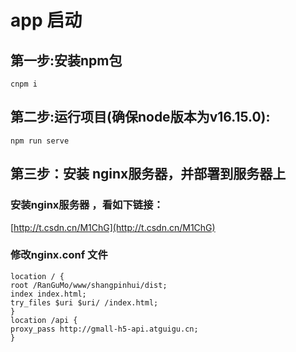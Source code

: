 # app 启动
## 第一步:安装npm包
```
cnpm i
```
## 第二步:运行项目(确保node版本为v16.15.0):
```
npm run serve
```
## 第三步：安装 nginx服务器，并部署到服务器上
### 安装nginx服务器 ，看如下链接：
[http://t.csdn.cn/M1ChG](http://t.csdn.cn/M1ChG)
### 修改nginx.conf 文件
```
location / { 
root /RanGuMo/www/shangpinhui/dist; 
index index.html; 
try_files $uri $uri/ /index.html; 
} 
location /api { 
proxy_pass http://gmall-h5-api.atguigu.cn; 
} 
```
